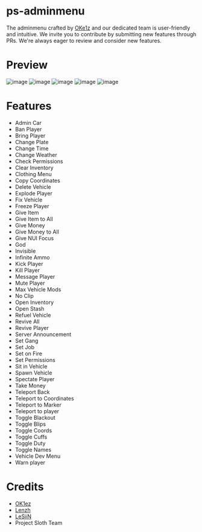 # ps-adminmenu
The adminmenu crafted by [OKe1z](https://github.com/OKe1z) and our dedicated team is user-friendly and intuitive. We invite you to contribute by submitting new features through PRs. We're always eager to review and consider new features. 

# Preview
![image](https://github.com/Project-Sloth/ps-adminmenu/assets/82112471/4cc38b98-68b2-4238-ba99-6facafe561e0)
![image](https://github.com/Project-Sloth/ps-adminmenu/assets/82112471/754d3afb-0af6-4dc0-af07-7cf27cebe9af)
![image](https://github.com/Project-Sloth/ps-adminmenu/assets/82112471/6ca0f648-aeac-4eb9-8f54-d420dbd750be)
![image](https://github.com/Project-Sloth/ps-adminmenu/assets/82112471/b7f202e7-1272-42e3-9b61-0506f28cbb95)
![image](https://github.com/Project-Sloth/ps-adminmenu/assets/82112471/cd7879d0-e587-4093-a046-a2142505a497)

# Features
* Admin Car
* Ban Player
* Bring Player
* Change Plate
* Change Time
* Change Weather
* Check Permissions
* Clear Inventory
* Clothing Menu
* Copy Coordinates
* Delete Vehicle
* Explode Player
* Fix Vehicle
* Freeze Player
* Give Item
* Give Item to All
* Give Money
* Give Money to All
* Give NUI Focus
* God
* Invisible
* Infinite Ammo
* Kick Player
* Kill Player
* Message Player
* Mute Player
* Max Vehicle Mods
* No Clip
* Open Inventory
* Open Stash
* Refuel Vehicle
* Revive All
* Revive Player
* Server Announcement
* Set Gang
* Set Job
* Set on Fire
* Set Permissions
* Sit in Vehicle
* Spawn Vehicle
* Spectate Player
* Take Money
* Teleport Back
* Teleport to Coordinates
* Teleport to Marker
* Teleport to player
* Toggle Blackout
* Toggle Blips
* Toggle Coords
* Toggle Cuffs
* Toggle Duty
* Toggle Names
* Vehicle Dev Menu
* Warn player

# Credits
* [OK1ez](https://github.com/OK1ez)
* [Lenzh](https://github.com/Lenzh)
* [LeSiiN](https://github.com/LeSiiN)
* Project Sloth Team
